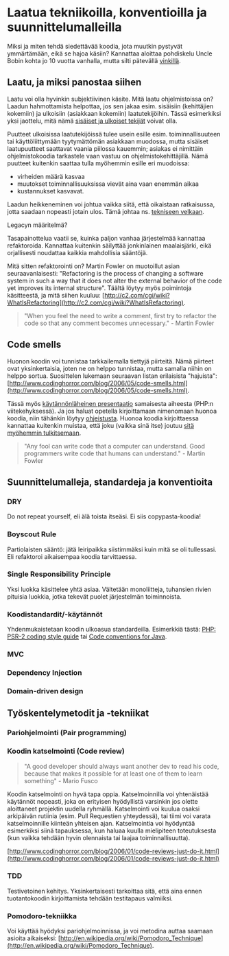 # Laatua tekniikoilla, konventioilla ja suunnittelumalleilla

Miksi ja miten tehdä siedettävää koodia, jota muutkin pystyvät ymmärtämään, eikä se hajoa käsiin? Kannattaa aloittaa pohdiskelu Uncle Bobin kohta jo 10 vuotta vanhalla, mutta silti pätevällä [vinkillä](http://www.artima.com/weblogs/viewpost.jsp?thread=51769).

## Laatu, ja miksi panostaa siihen

Laatu voi olla hyvinkin subjektiivinen käsite. Mitä laatu ohjelmistoissa on? Laadun hahmottamista helpottaa, jos sen jakaa esim. sisäisiin (kehittäjien kokemiin) ja ulkoisiin (asiakkaan kokemiin) laatutekijöihin. Tässä esimerkiksi yksi jaottelu, mitä nämä [sisäiset ja ulkoiset tekijät](http://www.ocoudert.com/blog/2011/04/09/what-is-software-quality/) voivat olla.

Puutteet ulkoisissa laatutekijöissä tulee usein esille esim. toiminnallisuuteen tai käyttöliittymään tyytymättömän asiakkaan muodossa, mutta sisäiset laatupuutteet saattavat vaania piilossa kauemmin; asiakas ei nimittäin ohjelmistokoodia tarkastele vaan vastuu on ohjelmistokehittäjillä. Nämä puutteet kuitenkin saattaa tulla myöhemmin esille eri muodoissa:

- virheiden määrä kasvaa
- muutokset toiminnallisuuksissa vievät aina vaan enemmän aikaa
- kustannukset kasvavat.

Laadun heikkeneminen voi johtua vaikka siitä, että oikaistaan ratkaisussa, jotta saadaan nopeasti jotain ulos. Tämä johtaa ns. [tekniseen velkaan](http://www.scrumalliance.org/articles/14-technical-debt-and-design-death).
 
Legacyn määritelmä?

Tasapainottelua vaatii se, kuinka paljon vanhaa järjestelmää kannattaa refaktoroida. Kannattaa kuitenkin säilyttää jonkinlainen maalaisjärki, eikä orjallisesti noudattaa kaikkia mahdollisia sääntöjä.

Mitä sitten refaktorointi on? Martin Fowler on muotoillut asian seuraavanlaisesti: "Refactoring is the process of changing a software system in such a way that it does not alter the external behavior of the code yet improves its internal structure". Täältä löytyy myös poimintoja käsitteestä, ja mitä siihen kuuluu: [http://c2.com/cgi/wiki?WhatIsRefactoring](http://c2.com/cgi/wiki?WhatIsRefactoring).

> "When you feel the need to write a comment, first try to refactor the code so that any comment becomes unnecessary." - Martin Fowler 

## Code smells

Huonon koodin voi tunnistaa tarkkailemalla tiettyjä piirteitä. Nämä piirteet ovat yksinkertaisia, joten ne on helppo tunnistaa, mutta samalla niihin on helppo sortua. Suosittelen lukemaan seuraavan listan erilaisista "hajuista":
[http://www.codinghorror.com/blog/2006/05/code-smells.html](http://www.codinghorror.com/blog/2006/05/code-smells.html).

Tässä myös [käytännönläheinen presentaatio](http://www.youtube.com/watch?feature=player_embedded&v=wmgnFbsaPvo) samaisesta aiheesta (PHP:n viitekehyksessä). Ja jos haluat opetella kirjoittamaan nimenomaan huonoa koodia, niin tähänkin löytyy [ohjeistusta](http://thc.org/root/phun/unmaintain.html). Huonoa koodia kirjoittaessa kannattaa kuitenkin muistaa, että joku (vaikka sinä itse) joutuu [sitä myöhemmin tulkitsemaan](http://www.codinghorror.com/blog/2006/09/when-understanding-means-rewriting.html).

> "Any fool can write code that a computer can understand. Good programmers write code that humans can understand." - Martin Fowler

## Suunnittelumalleja, standardeja ja konventioita

### DRY

Do not repeat yourself, eli älä toista itseäsi. Ei siis copypasta-koodia!

### Boyscout Rule
Partiolaisten sääntö: jätä leiripaikka siistimmäksi kuin mitä se oli tullessasi. Eli refaktoroi aikaisempaa koodia tarvittaessa.

### Single Responsibility Principle
Yksi luokka käsittelee yhtä asiaa. Vältetään monoliitteja, tuhansien rivien pituisia luokkia, jotka tekevät puolet järjestelmän toiminnoista.

### Koodistandardit/-käytännöt

Yhdenmukaistetaan koodin ulkoasua standardeilla. Esimerkkiä tästä: [PHP: PSR-2 coding style guide](https://github.com/php-fig/fig-standards/blob/master/accepted/PSR-2-coding-style-guide.md) tai [Code conventions for Java](http://www.oracle.com/technetwork/java/javase/documentation/codeconvtoc-136057.html).

### MVC

### Dependency Injection

### Domain-driven design

## Työskentelymetodit ja -tekniikat

### Pariohjelmointi (Pair programming)

### Koodin katselmointi (Code review)

> "A good developer should always want another dev to read his code, because that makes it possible for at least one of them to learn something" - Mario Fusco

Koodin katselmointi on hyvä tapa oppia. Katselmoinnilla voi yhtenäistää käytännöt nopeasti, joka on erityisen hyödyllistä varsinkin jos olette aloittaneet  projektin uudella ryhmällä. Katselmointi voi kuulua osaksi arkipäivän rutiinia (esim. Pull Requestien yhteydessä), tai tiimi voi varata katselmoinnille kiinteän yhteisen ajan. Katselmointia voi hyödyntää esimerkiksi siinä tapauksessa, kun haluaa kuulla mielipiteen toteutuksesta (kun vaikka tehdään hyvin olennaista tai laajaa toiminnallisuutta).

[http://www.codinghorror.com/blog/2006/01/code-reviews-just-do-it.html](http://www.codinghorror.com/blog/2006/01/code-reviews-just-do-it.html)

### TDD 

Testivetoinen kehitys. Yksinkertaisesti tarkoittaa sitä, että aina ennen tuotantokoodin kirjoittamista tehdään testitapaus valmiiksi.

### Pomodoro-tekniikka

Voi käyttää hyödyksi pariohjelmoinnissa, ja voi metodina auttaa saamaan asioita aikaiseksi: [http://en.wikipedia.org/wiki/Pomodoro_Technique](http://en.wikipedia.org/wiki/Pomodoro_Technique).